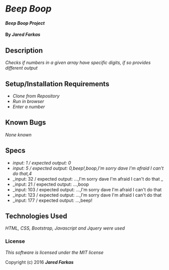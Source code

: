 # _Beep Boop_

#### _Beep Boop Project_

#### By _**Jared Farkas**_

## Description

_Checks if numbers in a given array have specific digits, if so provides different output_

## Setup/Installation Requirements

* _Clone from Repository_
* _Run in browser_
* _Enter a number_


## Known Bugs

_None known_

## Specs
* _input: 1 / expected output: 0_
* _input: 5 / expected output: 0,beep!,boop,I'm sorry dave I'm afraid I can't do that,4_
* _input: 32 / expected output: ...,I'm sorry dave I'm afraid I can't do that _
* _input: 21 / expected output: ...,boop
* _input: 103 / expected output: ...,I'm sorry dave I'm afraid I can't do that
* _input: 123 / expected output: ...,I'm sorry dave I'm afraid I can't do that
* _input: 177 / expected output: ...,beep!

## Technologies Used

_HTML, CSS, Bootstrap, Javascript and Jquery were used_

### License

*This software is licensed under the MIT license*

Copyright (c) 2016 **_Jared Farkas_**
